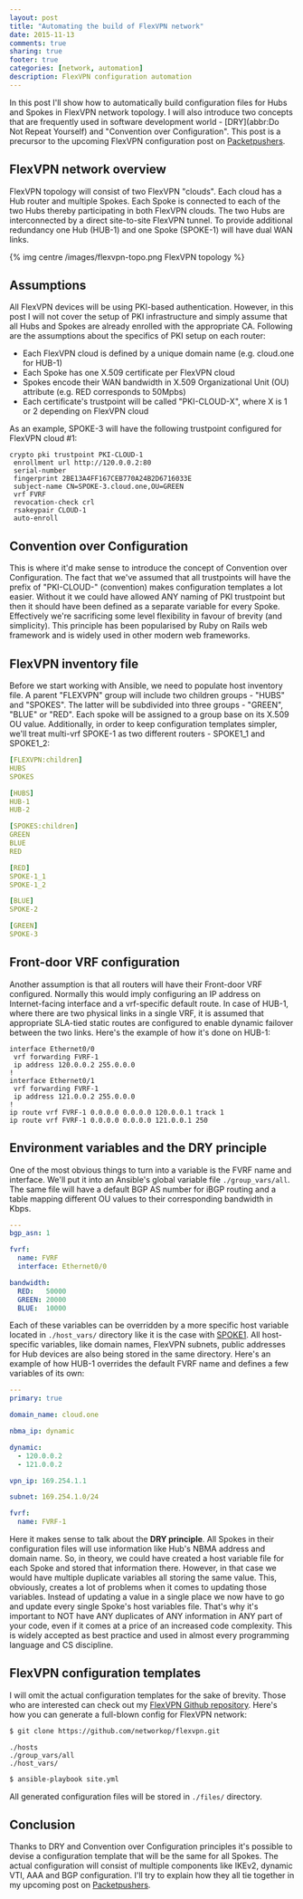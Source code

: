 ```yaml
---
layout: post
title: "Automating the build of FlexVPN network"
date: 2015-11-13
comments: true
sharing: true
footer: true
categories: [network, automation]
description: FlexVPN configuration automation
---
```


In this post I'll show how to automatically build configuration files for Hubs and Spokes in FlexVPN network topology. I will also introduce two concepts that are frequently used in software development world - [DRY](abbr:Do Not Repeat Yourself) and "Convention over Configuration". This post is a precursor to the upcoming FlexVPN configuration post on [Packetpushers][packetpushers-link]. 

<!--more-->

## FlexVPN network overview

FlexVPN topology will consist of two FlexVPN "clouds". Each cloud has a Hub router and multiple Spokes. Each Spoke is connected to each of the two Hubs thereby participating in both FlexVPN clouds. The two Hubs are interconnected by a direct site-to-site FlexVPN tunnel. To provide additional redundancy one Hub (HUB-1) and one Spoke (SPOKE-1) will have dual WAN links.

{% img centre /images/flexvpn-topo.png FlexVPN topology %}

## Assumptions

All FlexVPN devices will be using PKI-based authentication. However, in this post I will not cover the setup of PKI infrastructure and simply assume that all Hubs and Spokes are already enrolled with the appropriate CA. Following are the assumptions about the specifics of PKI setup on each router:

* Each FlexVPN cloud is defined by a unique domain name (e.g. cloud.one for HUB-1)
* Each Spoke has one X.509 certificate per FlexVPN cloud
* Spokes encode their WAN bandwidth in X.509 Organizational Unit (OU) attribute (e.g. RED corresponds to 50Mpbs)
* Each certificate's trustpoint will be called "PKI-CLOUD-X", where X is 1 or 2 depending on FlexVPN cloud

As an example, SPOKE-3 will have the following trustpoint configured for FlexVPN cloud #1:

``` text PKI trustpoint #1
crypto pki trustpoint PKI-CLOUD-1
 enrollment url http://120.0.0.2:80
 serial-number
 fingerprint 2BE13A4FF167CEB770A24B2D6716033E
 subject-name CN=SPOKE-3.cloud.one,OU=GREEN
 vrf FVRF
 revocation-check crl
 rsakeypair CLOUD-1
 auto-enroll
```

## Convention over Configuration 

This is where it'd make sense to introduce the concept of Convention over Configuration. The fact that we've assumed that all trustpoints will have the prefix of "PKI-CLOUD-" (convention) makes configuration templates a lot easier. Without it we could have allowed ANY naming of PKI trustpoint but then it should have been defined as a separate variable for every Spoke. Effectively we're sacrificing some level flexibility in favour of brevity (and simplicity). This principle has been popularised by Ruby on Rails web framework and is widely used in other modern web frameworks.

## FlexVPN inventory file

Before we start working with Ansible, we need to populate host inventory file. A parent "FLEXVPN" group will include two children groups - "HUBS" and "SPOKES". The latter will be subdivided into three groups - "GREEN", "BLUE" or "RED". Each spoke will be assigned to a group base on its X.509 OU value. Additionally, in order to keep configuration templates simpler, we'll treat multi-vrf SPOKE-1 as two different routers - SPOKE1_1 and SPOKE1_2:

``` yaml ./hosts 
[FLEXVPN:children]
HUBS
SPOKES

[HUBS]
HUB-1
HUB-2

[SPOKES:children]
GREEN
BLUE
RED

[RED]
SPOKE-1_1
SPOKE-1_2

[BLUE]
SPOKE-2

[GREEN]
SPOKE-3 
```

## Front-door VRF configuration

Another assumption is that all routers will have their Front-door VRF configured. Normally this would imply configuring an IP address on Internet-facing interface and a vrf-specific default route. In case of HUB-1, where there are two physical links in a single VRF, it is assumed that appropriate SLA-tied static routes are configured to enable dynamic failover between the two links. Here's the example of how it's done on HUB-1:

``` text show run vrf FVRF-1
interface Ethernet0/0
 vrf forwarding FVRF-1
 ip address 120.0.0.2 255.0.0.0
!
interface Ethernet0/1
 vrf forwarding FVRF-1
 ip address 121.0.0.2 255.0.0.0
!
ip route vrf FVRF-1 0.0.0.0 0.0.0.0 120.0.0.1 track 1
ip route vrf FVRF-1 0.0.0.0 0.0.0.0 121.0.0.1 250
```

## Environment variables and the DRY principle

One of the most obvious things to turn into a variable is the FVRF name and interface. We'll put it into an Ansible's global variable file `./group_vars/all`. The same file will have a default BGP AS number for iBGP routing and a table mapping different OU values to their corresponding bandwidth in Kbps.

``` yaml ./group_vars/all
---
bgp_asn: 1

fvrf: 
  name: FVRF
  interface: Ethernet0/0

bandwidth:
  RED:   50000
  GREEN: 20000
  BLUE:  10000
```

Each of these variables can be overridden by a more specific host variable located in `./host_vars/` directory like it is the case with [SPOKE1][github-spoke1-hostvars].  All host-specific variables, like domain names, FlexVPN subnets, public addresses for Hub devices are also being stored in the same directory. Here's an example of how HUB-1 overrides the default FVRF name and defines a few variables of its own:

``` yaml ./host_vars/HUB-1
---
primary: true

domain_name: cloud.one

nbma_ip: dynamic

dynamic:
  - 120.0.0.2
  - 121.0.0.2

vpn_ip: 169.254.1.1

subnet: 169.254.1.0/24

fvrf: 
  name: FVRF-1

``` 

Here it makes sense to talk about the **DRY principle**. All Spokes in their configuration files will use information like Hub's NBMA address and domain name. So, in theory, we could have created a host variable file for each Spoke and stored that information there. However, in that case we would have multiple duplicate variables all storing the same value. This, obviously, creates a lot of problems when it comes to updating those variables. Instead of updating a value in a single place we now have to go and update every single Spoke's host variables file. That's why it's important to NOT have ANY duplicates of ANY information in ANY part of your code, even if it comes at a price of an increased code complexity. This is widely accepted as best practice and used in almost every programming language and CS discipline.  

## FlexVPN configuration templates

I will omit the actual configuration templates for the sake of brevity. Those who are interested can check out my [FlexVPN Github repository][github-flexvpn]. Here's how you can generate a full-blown config for FlexVPN network:


``` bash 1. Clone Github repository
$ git clone https://github.com/networkop/flexvpn.git
```

``` text 2. Update variables to match the network design
./hosts
./group_vars/all
./host_vars/
```

``` bash 3. Generate configuration files
$ ansible-playbook site.yml
```

All generated configuration files will be stored in `./files/` directory.

## Conclusion

Thanks to DRY and Convention over Configuration principles it's possible to devise a configuration template that will be the same for all Spokes. The actual configuration will consist of multiple components like IKEv2, dynamic VTI, AAA and BGP configuration. I'll try to explain how they all tie together in my upcoming post on [Packetpushers][packetpushers-link].

[packetpushers-link]: http://packetpushers.com
[github-flexvpn]: https://github.com/networkop/flexvpn
[github-spoke1-hostvars]: https://github.com/networkop/flexvpn/blob/master/host_vars/SPOKE-1_1